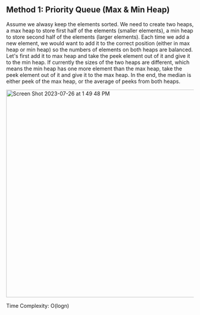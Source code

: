 ## Method 1: Priority Queue (Max & Min Heap)

Assume we alwasy keep the elements sorted. We need to create two heaps, a max heap to store first half of the elements (smaller elements),
a min heap to store second half of the elements (larger elements). Each time we add a new element, we would want to add it to the correct 
position (either in max heap or min heap) so the numbers of elements on both heaps are balanced. Let's first add it to max heap and take 
the peek element out of it and give it to the min heap. If currently the sizes of the two heaps are different, which means the min heap 
has one more element than the max heap, take the peek element out of it and give it to the max heap. In the end, the median is either peek
of the max heap, or the average of peeks from both heaps.

<img width="557" alt="Screen Shot 2023-07-26 at 1 49 48 PM" src="https://github.com/MaiJi97/Leetcode/assets/106039830/a9f4b80b-bf6b-4214-b897-e862d4c22b27.png">

Time Complexity: O(logn)

